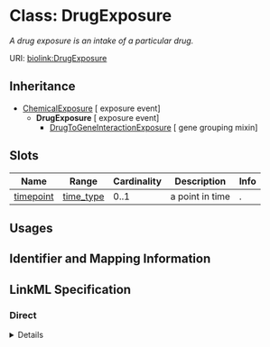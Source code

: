 # Class: DrugExposure
_A drug exposure is an intake of a particular drug._





URI: [biolink:DrugExposure](https://w3id.org/biolink/vocab/DrugExposure)




## Inheritance

* [ChemicalExposure](ChemicalExposure.md) [ exposure event]
    * **DrugExposure** [ exposure event]
        * [DrugToGeneInteractionExposure](DrugToGeneInteractionExposure.md) [ gene grouping mixin]




## Slots

| Name | Range | Cardinality | Description  | Info |
| ---  | --- | --- | --- | --- |
| [timepoint](timepoint.md) | [time_type](time_type.md) | 0..1 | a point in time  | . |


## Usages



## Identifier and Mapping Information









## LinkML Specification

<!-- TODO: investigate https://stackoverflow.com/questions/37606292/how-to-create-tabbed-code-blocks-in-mkdocs-or-sphinx -->

### Direct

<details>
```yaml
name: drug exposure
aliases:
- drug intake
- drug dose
- medication intake
exact_mappings:
- ECTO:0000509
broad_mappings:
- SIO:001005
description: A drug exposure is an intake of a particular drug.
from_schema: https://w3id.org/biolink/biolink-model
is_a: chemical exposure
mixins:
- exposure event

```
</details>

### Induced

<details>
```yaml
name: drug exposure
aliases:
- drug intake
- drug dose
- medication intake
exact_mappings:
- ECTO:0000509
broad_mappings:
- SIO:001005
description: A drug exposure is an intake of a particular drug.
from_schema: https://w3id.org/biolink/biolink-model
is_a: chemical exposure
mixins:
- exposure event
attributes:
  timepoint:
    name: timepoint
    description: a point in time
    from_schema: https://w3id.org/biolink/biolink-model
    is_a: node property
    domain: named thing
    alias: timepoint
    owner: drug exposure
    range: time type

```
</details>